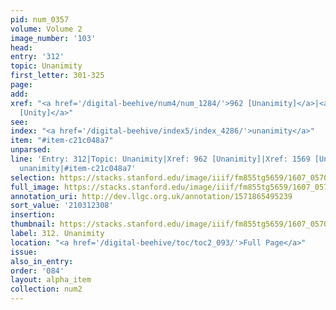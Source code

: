 ```yaml
---
pid: num_0357
volume: Volume 2
image_number: '103'
head:
entry: '312'
topic: Unanimity
first_letter: 301-325
page:
add:
xref: "<a href='/digital-beehive/num4/num_1284/'>962 [Unanimity]</a>|<a href='/digital-beehive/num7/num_2352/'>1569
  [Unity]</a>"
see:
index: "<a href='/digital-beehive/index5/index_4286/'>unanimity</a>"
item: "#item-c21c048a7"
unparsed:
line: 'Entry: 312|Topic: Unanimity|Xref: 962 [Unanimity]|Xref: 1569 [Unity]|Index:
  unanimity|#item-c21c048a7'
selection: https://stacks.stanford.edu/image/iiif/fm855tg5659/1607_0570/331,2308,3018,829/full/0/default.jpg
full_image: https://stacks.stanford.edu/image/iiif/fm855tg5659/1607_0570/full/full/0/default.jpg
annotation_uri: http://dev.llgc.org.uk/annotation/1571865495239
sort_value: '210312308'
insertion:
thumbnail: https://stacks.stanford.edu/image/iiif/fm855tg5659/1607_0570/331,2308,600,180/250,/0/default.jpg
label: 312. Unanimity
location: "<a href='/digital-beehive/toc/toc2_093/'>Full Page</a>"
issue:
also_in_entry:
order: '084'
layout: alpha_item
collection: num2
---
```

